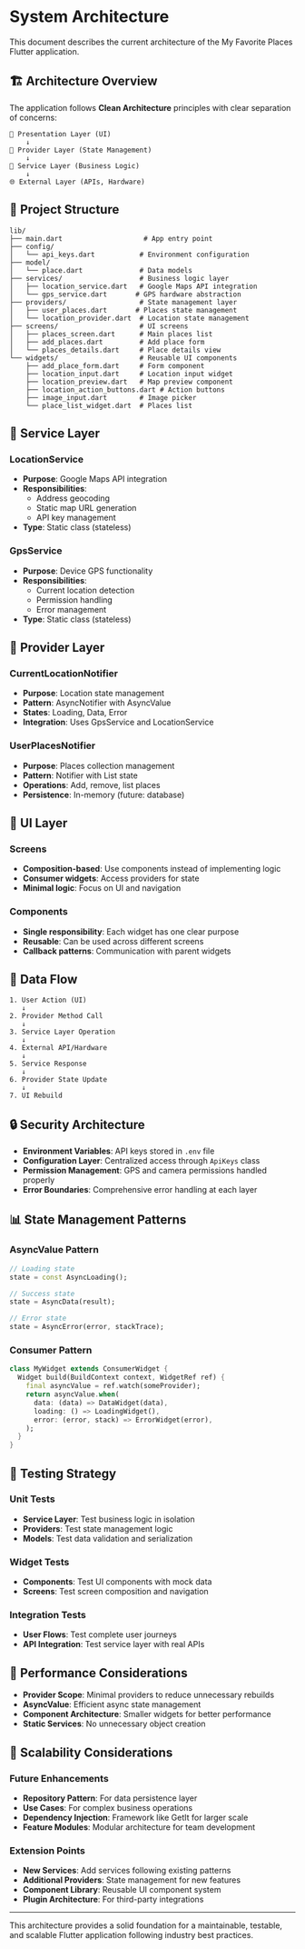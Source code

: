 # System Architecture

This document describes the current architecture of the My Favorite Places Flutter application.

## 🏗️ Architecture Overview

The application follows **Clean Architecture** principles with clear separation of concerns:

```
📱 Presentation Layer (UI)
    ↓
🎯 Provider Layer (State Management) 
    ↓
🔧 Service Layer (Business Logic)
    ↓
🌐 External Layer (APIs, Hardware)
```

## 📁 Project Structure

```
lib/
├── main.dart                    # App entry point
├── config/
│   └── api_keys.dart           # Environment configuration
├── model/
│   └── place.dart              # Data models
├── services/                   # Business logic layer
│   ├── location_service.dart   # Google Maps API integration
│   └── gps_service.dart       # GPS hardware abstraction
├── providers/                  # State management layer
│   ├── user_places.dart       # Places state management
│   └── location_provider.dart  # Location state management
├── screens/                    # UI screens
│   ├── places_screen.dart      # Main places list
│   ├── add_places.dart         # Add place form
│   └── places_details.dart     # Place details view
└── widgets/                    # Reusable UI components
    ├── add_place_form.dart     # Form component
    ├── location_input.dart     # Location input widget
    ├── location_preview.dart   # Map preview component
    ├── location_action_buttons.dart # Action buttons
    ├── image_input.dart        # Image picker
    └── place_list_widget.dart  # Places list
```

## 🔧 Service Layer

### LocationService
- **Purpose**: Google Maps API integration
- **Responsibilities**: 
  - Address geocoding
  - Static map URL generation
  - API key management
- **Type**: Static class (stateless)

### GpsService  
- **Purpose**: Device GPS functionality
- **Responsibilities**:
  - Current location detection
  - Permission handling
  - Error management
- **Type**: Static class (stateless)

## 🎯 Provider Layer

### CurrentLocationNotifier
- **Purpose**: Location state management
- **Pattern**: AsyncNotifier with AsyncValue
- **States**: Loading, Data, Error
- **Integration**: Uses GpsService and LocationService

### UserPlacesNotifier
- **Purpose**: Places collection management
- **Pattern**: Notifier with List state
- **Operations**: Add, remove, list places
- **Persistence**: In-memory (future: database)

## 📱 UI Layer

### Screens
- **Composition-based**: Use components instead of implementing logic
- **Consumer widgets**: Access providers for state
- **Minimal logic**: Focus on UI and navigation

### Components
- **Single responsibility**: Each widget has one clear purpose
- **Reusable**: Can be used across different screens
- **Callback patterns**: Communication with parent widgets

## 🔄 Data Flow

```
1. User Action (UI)
   ↓
2. Provider Method Call
   ↓
3. Service Layer Operation
   ↓
4. External API/Hardware
   ↓
5. Service Response
   ↓
6. Provider State Update
   ↓
7. UI Rebuild
```

## 🔒 Security Architecture

- **Environment Variables**: API keys stored in `.env` file
- **Configuration Layer**: Centralized access through `ApiKeys` class
- **Permission Management**: GPS and camera permissions handled properly
- **Error Boundaries**: Comprehensive error handling at each layer

## 📊 State Management Patterns

### AsyncValue Pattern
```dart
// Loading state
state = const AsyncLoading();

// Success state  
state = AsyncData(result);

// Error state
state = AsyncError(error, stackTrace);
```

### Consumer Pattern
```dart
class MyWidget extends ConsumerWidget {
  Widget build(BuildContext context, WidgetRef ref) {
    final asyncValue = ref.watch(someProvider);
    return asyncValue.when(
      data: (data) => DataWidget(data),
      loading: () => LoadingWidget(),
      error: (error, stack) => ErrorWidget(error),
    );
  }
}
```

## 🧪 Testing Strategy

### Unit Tests
- **Service Layer**: Test business logic in isolation
- **Providers**: Test state management logic
- **Models**: Test data validation and serialization

### Widget Tests
- **Components**: Test UI components with mock data
- **Screens**: Test screen composition and navigation

### Integration Tests
- **User Flows**: Test complete user journeys
- **API Integration**: Test service layer with real APIs

## 🚀 Performance Considerations

- **Provider Scope**: Minimal providers to reduce unnecessary rebuilds
- **AsyncValue**: Efficient async state management
- **Component Architecture**: Smaller widgets for better performance
- **Static Services**: No unnecessary object creation

## 🔮 Scalability Considerations

### Future Enhancements
- **Repository Pattern**: For data persistence layer
- **Use Cases**: For complex business operations
- **Dependency Injection**: Framework like GetIt for larger scale
- **Feature Modules**: Modular architecture for team development

### Extension Points
- **New Services**: Add services following existing patterns
- **Additional Providers**: State management for new features
- **Component Library**: Reusable UI component system
- **Plugin Architecture**: For third-party integrations

---

This architecture provides a solid foundation for a maintainable, testable, and scalable Flutter application following industry best practices.